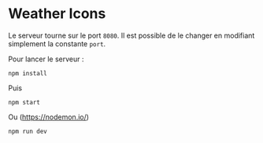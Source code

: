 # Weather Icons

Le serveur tourne sur le port `8080`. Il est possible de le changer en modifiant simplement la constante `port`.

Pour lancer le serveur :

```
npm install
```

Puis

```
npm start
```

Ou (https://nodemon.io/)

```
npm run dev
```
